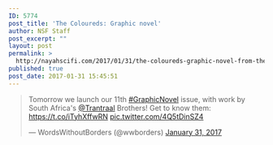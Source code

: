 ```yaml
---
ID: 5774
post_title: 'The Coloureds: Graphic novel'
author: NSF Staff
post_excerpt: ""
layout: post
permalink: >
  http://nayahscifi.com/2017/01/31/the-coloureds-graphic-novel-from-the-trantraal-brothers/
published: true
post_date: 2017-01-31 15:45:51
---
```

<blockquote class="twitter-tweet" data-lang="en"><p lang="en" dir="ltr">Tomorrow we launch our 11th <a href="https://twitter.com/hashtag/GraphicNovel?src=hash">#GraphicNovel</a> issue, with work by South Africa&#39;s <a href="https://twitter.com/trantraal">@Trantraal</a> Brothers! Get to know them: <a href="https://t.co/iTyhXffwRN">https://t.co/iTyhXffwRN</a> <a href="https://t.co/4Q5tDinSZ4">pic.twitter.com/4Q5tDinSZ4</a></p>&mdash; WordsWithoutBorders (@wwborders) <a href="https://twitter.com/wwborders/status/826453228057399296">January 31, 2017</a></blockquote>
<script async src="//platform.twitter.com/widgets.js" charset="utf-8"></script>